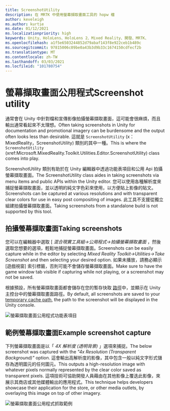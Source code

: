 ```yaml
---
title: ScreenshotUtility
description: 在 MRTK 中使用螢幕擷取畫面工具的 hopw 檔
author: keveleigh
ms.author: kurtie
ms.date: 01/12/2021
ms.localizationpriority: high
keywords: Unity、HoloLens、HoloLens 2、Mixed Reality、開發、MRTK、
ms.openlocfilehash: a1f5e6503244852d79abaf143f8e922ceb1b489c
ms.sourcegitcommit: 97815006c09be0a43b3d9b33c1674150cdfecf2b
ms.translationtype: MT
ms.contentlocale: zh-TW
ms.lasthandoff: 03/03/2021
ms.locfileid: "101780754"
---
```

# <a name="screenshot-utility"></a><span data-ttu-id="67e2b-104">螢幕擷取畫面公用程式</span><span class="sxs-lookup"><span data-stu-id="67e2b-104">Screenshot utility</span></span>

<span data-ttu-id="67e2b-105">通常會在 Unity 中針對檔和宣傳影像拍攝螢幕擷取畫面，這可能會很麻煩，而且輸出通常看起來不太理想。</span><span class="sxs-lookup"><span data-stu-id="67e2b-105">Often taking screenshots in Unity for documentation and promotional imagery can be burdensome and the output often looks less than desirable.</span></span> <span data-ttu-id="67e2b-106">這就是 `ScreenshotUtility` (x： MixedReality，ScreenshotUtility) 類別的其中一種。</span><span class="sxs-lookup"><span data-stu-id="67e2b-106">This is where the `ScreenshotUtility` (xref:Microsoft.MixedReality.Toolkit.Utilities.Editor.ScreenshotUtility) class comes into play.</span></span>

<span data-ttu-id="67e2b-107">ScreenshotUtility 類別有助於在 Unity 編輯器中透過功能表項目和公用 Api 拍攝螢幕擷取畫面。</span><span class="sxs-lookup"><span data-stu-id="67e2b-107">The ScreenshotUtility class aides in taking screenshots via menu items and public APIs within the Unity editor.</span></span> <span data-ttu-id="67e2b-108">您可以使用各種解析度來捕捉螢幕擷取畫面，並以透明的純文字色彩來使用，以方便貼上影像的貼文。</span><span class="sxs-lookup"><span data-stu-id="67e2b-108">Screenshots can be captured at various resolutions and with transparent clear colors for use in easy post compositing of images.</span></span> <span data-ttu-id="67e2b-109">此工具不支援從獨立組建拍攝螢幕擷取畫面。</span><span class="sxs-lookup"><span data-stu-id="67e2b-109">Taking screenshots from a standalone build is not supported by this tool.</span></span>

## <a name="taking-screenshots"></a><span data-ttu-id="67e2b-110">拍攝螢幕擷取畫面</span><span class="sxs-lookup"><span data-stu-id="67e2b-110">Taking screenshots</span></span>

<span data-ttu-id="67e2b-111">您可以在編輯器中選取 [ *混合現實工具組->公用程式->拍攝螢幕擷取畫面* ，然後選取您想要的選項，輕鬆地捕捉螢幕擷取畫面。</span><span class="sxs-lookup"><span data-stu-id="67e2b-111">Screenshots can be easily capture while in the editor by selecting *Mixed Reality Toolkit->Utilities->Take Screenshot* and then selecting your desired option.</span></span> <span data-ttu-id="67e2b-112">如果未播放，請務必顯示 [遊戲視窗] 索引標籤，否則可能不會儲存螢幕擷取畫面。</span><span class="sxs-lookup"><span data-stu-id="67e2b-112">Make sure to have the game window tab visible if capturing while not playing, or a screenshot may not be saved.</span></span>

<span data-ttu-id="67e2b-113">根據預設，所有螢幕擷取畫面都會儲存在您的暫存快取 [路徑](https://docs.unity3d.com/ScriptReference/Application-temporaryCachePath.html)中，並顯示在 Unity 主控台中的螢幕擷取畫面路徑。</span><span class="sxs-lookup"><span data-stu-id="67e2b-113">By default, all screenshots are saved to your [temporary cache path](https://docs.unity3d.com/ScriptReference/Application-temporaryCachePath.html), the path to the screenshot will be displayed in the Unity console.</span></span>

![螢幕擷取畫面公用程式功能表項目](../images/screenshot-utility/MRTK_ScreenshotUtility_Menu_Item.png)

## <a name="example-screenshot-capture"></a><span data-ttu-id="67e2b-115">範例螢幕擷取畫面</span><span class="sxs-lookup"><span data-stu-id="67e2b-115">Example screenshot capture</span></span>

<span data-ttu-id="67e2b-116">下列螢幕擷取畫面是以「 *4X 解析度 (透明背景)* 」選項來捕捉。</span><span class="sxs-lookup"><span data-stu-id="67e2b-116">The below screenshot was captured with the *"4x Resolution (Transparent Background)"* option.</span></span> <span data-ttu-id="67e2b-117">這會輸出高解析度的影像，其中包含一般以純文字形式儲存為透明圖元的任何圖元。</span><span class="sxs-lookup"><span data-stu-id="67e2b-117">This outputs a high-resolution image with whatever pixels normally represented by the clear color saved as transparent pixels.</span></span> <span data-ttu-id="67e2b-118">這項技術可協助開發人員藉由在其他影像上覆迭此影像，來展示其商店或其他媒體輸出的應用程式。</span><span class="sxs-lookup"><span data-stu-id="67e2b-118">This technique helps developers showcase their application for the store, or other media outlets, by overlaying this image on top of other imagery.</span></span>

![螢幕擷取畫面公用程式抓取範例](../images/screenshot-utility/MRTK_ScreenshotUtility_Example_Capture.png)
